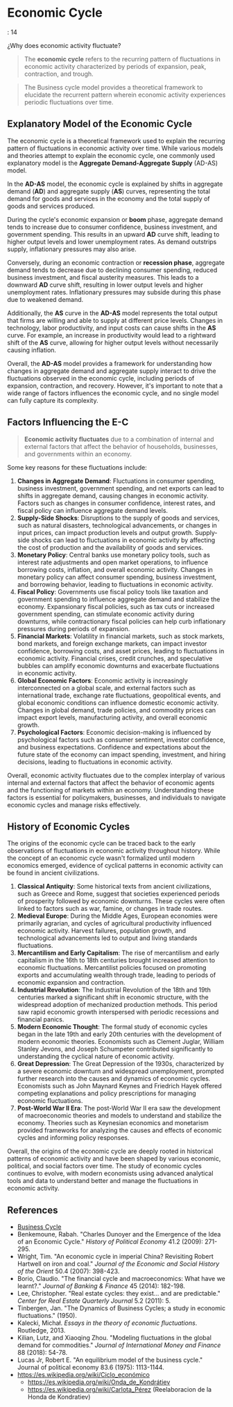 # Economic Cycle

: 14

¿Why does economic activity fluctuate?

> The **economic cycle** refers to the recurring pattern of fluctuations in economic activity characterized by periods of expansion, peak, contraction, and trough.
> 

> The Business cycle model provides a theoretical framework to elucidate the recurrent pattern wherein economic activity experiences periodic fluctuations over time.
> 

## Explanatory Model of the Economic Cycle

The economic cycle is a theoretical framework used to explain the recurring pattern of fluctuations in economic activity over time. While various models and theories attempt to explain the economic cycle, one commonly used explanatory model is the **Aggregate Demand-Aggregate Supply** (AD-AS) model.

In the **AD-AS** model, the economic cycle is explained by shifts in aggregate demand (**AD**) and aggregate supply (**AS**) curves, representing the total demand for goods and services in the economy and the total supply of goods and services produced.

During the cycle's economic expansion or **boom** phase, aggregate demand tends to increase due to consumer confidence, business investment, and government spending. This results in an upward **AD** curve shift, leading to higher output levels and lower unemployment rates. As demand outstrips supply, inflationary pressures may also arise.

Conversely, during an economic contraction or **recession phase**, aggregate demand tends to decrease due to declining consumer spending, reduced business investment, and fiscal austerity measures. This leads to a downward **AD** curve shift, resulting in lower output levels and higher unemployment rates. Inflationary pressures may subside during this phase due to weakened demand.

Additionally, the **AS** curve in the **AD-AS** model represents the total output that firms are willing and able to supply at different price levels. Changes in technology, labor productivity, and input costs can cause shifts in the **AS** curve. For example, an increase in productivity would lead to a rightward shift of the **AS** curve, allowing for higher output levels without necessarily causing inflation.

Overall, the **AD-AS** model provides a framework for understanding how changes in aggregate demand and aggregate supply interact to drive the fluctuations observed in the economic cycle, including periods of expansion, contraction, and recovery. However, it's important to note that a wide range of factors influences the economic cycle, and no single model can fully capture its complexity.

## Factors Influencing the E-C

> **Economic activity fluctuates** due to a combination of internal and external factors that affect the behavior of households, businesses, and governments within an economy.
> 

Some key reasons for these fluctuations include:

1. **Changes in Aggregate Demand**: Fluctuations in consumer spending, business investment, government spending, and net exports can lead to shifts in aggregate demand, causing changes in economic activity. Factors such as changes in consumer confidence, interest rates, and fiscal policy can influence aggregate demand levels.
2. **Supply-Side Shocks**: Disruptions to the supply of goods and services, such as natural disasters, technological advancements, or changes in input prices, can impact production levels and output growth. Supply-side shocks can lead to fluctuations in economic activity by affecting the cost of production and the availability of goods and services.
3. **Monetary Policy**: Central banks use monetary policy tools, such as interest rate adjustments and open market operations, to influence borrowing costs, inflation, and overall economic activity. Changes in monetary policy can affect consumer spending, business investment, and borrowing behavior, leading to fluctuations in economic activity.
4. **Fiscal Policy**: Governments use fiscal policy tools like taxation and government spending to influence aggregate demand and stabilize the economy. Expansionary fiscal policies, such as tax cuts or increased government spending, can stimulate economic activity during downturns, while contractionary fiscal policies can help curb inflationary pressures during periods of expansion.
5. **Financial Markets**: Volatility in financial markets, such as stock markets, bond markets, and foreign exchange markets, can impact investor confidence, borrowing costs, and asset prices, leading to fluctuations in economic activity. Financial crises, credit crunches, and speculative bubbles can amplify economic downturns and exacerbate fluctuations in economic activity.
6. **Global Economic Factors**: Economic activity is increasingly interconnected on a global scale, and external factors such as international trade, exchange rate fluctuations, geopolitical events, and global economic conditions can influence domestic economic activity. Changes in global demand, trade policies, and commodity prices can impact export levels, manufacturing activity, and overall economic growth.
7. **Psychological Factors**: Economic decision-making is influenced by psychological factors such as consumer sentiment, investor confidence, and business expectations. Confidence and expectations about the future state of the economy can impact spending, investment, and hiring decisions, leading to fluctuations in economic activity.

Overall, economic activity fluctuates due to the complex interplay of various internal and external factors that affect the behavior of economic agents and the functioning of markets within an economy. Understanding these factors is essential for policymakers, businesses, and individuals to navigate economic cycles and manage risks effectively.

## History of Economic Cycles

The origins of the economic cycle can be traced back to the early observations of fluctuations in economic activity throughout history. While the concept of an economic cycle wasn't formalized until modern economics emerged, evidence of cyclical patterns in economic activity can be found in ancient civilizations.

1. **Classical Antiquity**: Some historical texts from ancient civilizations, such as Greece and Rome, suggest that societies experienced periods of prosperity followed by economic downturns. These cycles were often linked to factors such as war, famine, or changes in trade routes.
2. **Medieval Europe**: During the Middle Ages, European economies were primarily agrarian, and cycles of agricultural productivity influenced economic activity. Harvest failures, population growth, and technological advancements led to output and living standards fluctuations.
3. **Mercantilism and Early Capitalism**: The rise of mercantilism and early capitalism in the 16th to 18th centuries brought increased attention to economic fluctuations. Mercantilist policies focused on promoting exports and accumulating wealth through trade, leading to periods of economic expansion and contraction.
4. **Industrial Revolution**: The Industrial Revolution of the 18th and 19th centuries marked a significant shift in economic structure, with the widespread adoption of mechanized production methods. This period saw rapid economic growth interspersed with periodic recessions and financial panics.
5. **Modern Economic Thought**: The formal study of economic cycles began in the late 19th and early 20th centuries with the development of modern economic theories. Economists such as Clement Juglar, William Stanley Jevons, and Joseph Schumpeter contributed significantly to understanding the cyclical nature of economic activity.
6. **Great Depression**: The Great Depression of the 1930s, characterized by a severe economic downturn and widespread unemployment, prompted further research into the causes and dynamics of economic cycles. Economists such as John Maynard Keynes and Friedrich Hayek offered competing explanations and policy prescriptions for managing economic fluctuations.
7. **Post-World War II Era**: The post-World War II era saw the development of macroeconomic theories and models to understand and stabilize the economy. Theories such as Keynesian economics and monetarism provided frameworks for analyzing the causes and effects of economic cycles and informing policy responses.

Overall, the origins of the economic cycle are deeply rooted in historical patterns of economic activity and have been shaped by various economic, political, and social factors over time. The study of economic cycles continues to evolve, with modern economists using advanced analytical tools and data to understand better and manage the fluctuations in economic activity.

## References

- [Business Cycle](https://en.wikipedia.org/wiki/Business_cycle)
- Benkemoune, Rabah. "Charles Dunoyer and the Emergence of the Idea of an Economic Cycle." *History of Political Economy* 41.2 (2009): 271-295.
- Wright, Tim. "An economic cycle in imperial China? Revisiting Robert Hartwell on iron and coal." *Journal of the Economic and Social History of the Orient* 50.4 (2007): 398-423.
- Borio, Claudio. "The financial cycle and macroeconomics: What have we learnt?." *Journal of Banking & Finance* 45 (2014): 182-198.
- Lee, Christopher. "Real estate cycles: they exist… and are predictable." *Center for Real Estate Quarterly Journal* 5.2 (2011): 5.
- Tinbergen, Jan. "The Dynamics of Business Cycles; a study in economic fluctuations." (1950).
- Kalecki, Michał. *Essays in the theory of economic fluctuations*. Routledge, 2013.
- Kilian, Lutz, and Xiaoqing Zhou. "Modeling fluctuations in the global demand for commodities." *Journal of International Money and Finance* 88 (2018): 54-78.
- Lucas Jr, Robert E. "An equilibrium model of the business cycle." Journal of political economy 83.6 (1975): 1113-1144.
- https://es.wikipedia.org/wiki/Ciclo_económico
    - https://es.wikipedia.org/wiki/Onda_de_Kondrátiev
    - https://es.wikipedia.org/wiki/Carlota_Pérez (Reelaboracion de la Honda de Kondratiev)